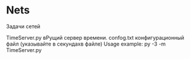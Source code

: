 # Nets
Задачи сетей

TimeServer.py вРущий сервер времени. confog.txt конфигурационный файл (указывайте в секундахв файле)
Usage example: py -3 -m TimeServer.py
